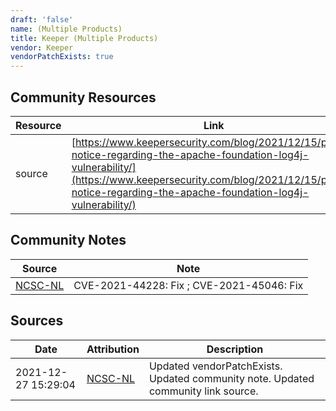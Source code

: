 ```yaml
---
draft: 'false'
name: (Multiple Products)
title: Keeper (Multiple Products)
vendor: Keeper
vendorPatchExists: true
---
```



## Community Resources
| Resource | Link |
| --- | --- |
| source | [https://www.keepersecurity.com/blog/2021/12/15/public-notice-regarding-the-apache-foundation-log4j-vulnerability/](https://www.keepersecurity.com/blog/2021/12/15/public-notice-regarding-the-apache-foundation-log4j-vulnerability/) |

## Community Notes
| Source | Note |
| --- | --- |
| [NCSC-NL](https://github.com/NCSC-NL/log4shell/blob/main/software/README.md) | CVE-2021-44228: Fix ; CVE-2021-45046: Fix </ul> |

## Sources
| Date | Attribution | Description |
| --- | --- | --- |
| 2021-12-27 15:29:04 | [NCSC-NL](https://github.com/NCSC-NL/log4shell/blob/main/software/README.md) | Updated vendorPatchExists. Updated community note. Updated community link source.  |
